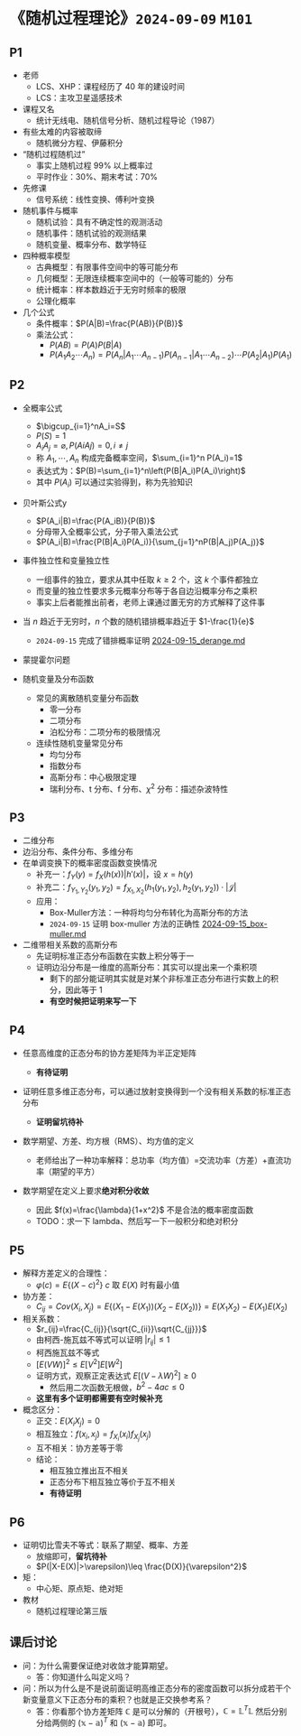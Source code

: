 # 《随机过程理论》`2024-09-09` `M101`

## P1

- 老师
  - LCS、XHP：课程经历了 40 年的建设时间
  - LCS：主攻卫星遥感技术
- 课程又名
  - 统计无线电、随机信号分析、随机过程导论（1987）
- 有些太难的内容被取缔
  - 随机微分方程、伊藤积分
- “随机过程随机过”
  - 事实上随机过程 99% 以上概率过
  - 平时作业：30%、期末考试：70%
- 先修课
  - 信号系统：线性变换、傅利叶变换
- 随机事件与概率
  - 随机试验：具有不确定性的观测活动
  - 随机事件：随机试验的观测结果
  - 随机变量、概率分布、数学特征
- 四种概率模型
  - 古典概型：有限事件空间中的等可能分布
  - 几何概型：无限连续概率空间中的（一般等可能的）分布
  - 统计概率：样本数趋近于无穷时频率的极限
  - 公理化概率
- 几个公式
  - 条件概率：$P(A|B)=\frac{P(AB)}{P(B)}$
  - 乘法公式：
    - $P(AB)=P(A)P(B|A)$
    - $P(A_1A_2\cdots A_n)=P(A_n|A_1\cdots A_{n-1})P(A_{n-1}|A_1\cdots A_{n-2})\cdots P(A_2|A_1)P(A_1)$

## P2

- 全概率公式
  - $\bigcup_{i=1}^nA_i=S$
  - $P(S)=1$
  - $A_iA_j=\varnothing, P(AiAj)=0, i\neq j$
  - 称 $A_1, \cdots, A_n$ 构成完备概率空间，$\sum_{i=1}^n P(A_i)=1$
  - 表达式为：$P(B)=\sum_{i=1}^n\left(P(B|A_i)P(A_i)\right)$
  - 其中 $P(A_i)$ 可以通过实验得到，称为先验知识
- 贝叶斯公式y
  - $P(A_i|B)=\frac{P(A_iB)}{P(B)}$
  - 分母带入全概率公式，分子带入乘法公式
  - $P(A_i|B)=\frac{P(B|A_i)P(A_i)}{\sum_{j=1}^nP(B|A_j)P(A_j)}$

- 事件独立性和变量独立性
  - 一组事件的独立，要求从其中任取 $k\geq 2$ 个，这 $k$ 个事件都独立
  - 而变量的独立性要求多元概率分布等于各自边沿概率分布之乘积
  - 事实上后者能推出前者，老师上课通过置无穷的方式解释了这件事
- 当 $n$ 趋近于无穷时，$n$ 个数的随机错排概率趋近于 $1-\frac{1}{e}$
  - `2024-09-15` 完成了错排概率证明 [2024-09-15_derange.md](./2024-09-15_derange.md)
- 蒙提霍尔问题
- 随机变量及分布函数
  - 常见的离散随机变量分布函数
    - 零一分布
    - 二项分布
    - 泊松分布：二项分布的极限情况
  - 连续性随机变量常见分布
    - 均匀分布
    - 指数分布
    - 高斯分布：中心极限定理
    - 瑞利分布、t 分布、f 分布、$\chi^2$ 分布：描述杂波特性

## P3

- 二维分布
- 边沿分布、条件分布、多维分布
- 在单调变换下的概率密度函数变换情况
  - 补充一：$f_Y(y)=f_X(h(x))|h'(x)|$，设 $x=h(y)$
  - 补充二：$f_{Y_1, Y_2}(y_1, y_2)=f_{X_1, X_2}(h_1(y_1, y_2), h_2(y_1, y_2))\cdot|\mathcal J|$
  - 应用：
    - Box-Muller方法：一种将均匀分布转化为高斯分布的方法
    - `2024-09-15` 证明 box-muller 方法的正确性 [2024-09-15_box-muller.md](./2024-09-15_box-muller.md)
- 二维带相关系数的高斯分布
  - 先证明标准正态分布函数在实数上积分等于一
  - 证明边沿分布是一维度的高斯分布：其实可以提出来一个乘积项
    - 剩下的部分能证明其实就是对某个非标准正态分布进行实数上的积分，因此等于 1
    - **有空时候把证明来写一下**

## P4

- 任意高维度的正态分布的协方差矩阵为半正定矩阵
  - **有待证明**
- 证明任意多维正态分布，可以通过放射变换得到一个没有相关系数的标准正态分布
  - **证明留坑待补**

- 数学期望、方差、均方根（RMS）、均方值的定义
  - 老师给出了一种功率解释：总功率（均方值）=交流功率（方差）+直流功率（期望的平方）
- 数学期望在定义上要求**绝对积分收敛**
  - 因此 $f(x)=\frac{\lambda}{1+x^2}$ 不是合法的概率密度函数
  - TODO：求一下 lambda、然后写一下一般积分和绝对积分

## P5

- 解释方差定义的合理性：
  - $\varphi(c)=E\{(X-c)^2\}$ $c$ 取 $E(X)$ 时有最小值
- 协方差：
  - $C_{ij}=Cov(X_i, X_j)=E\{(X_1-E(X_1))(X_2-E(X_2))\}=E(X_1X_2)-E(X_1)E(X_2)$
- 相关系数：
  - $r_{ij}=\frac{C_{ij}}{\sqrt{C_{ii}}\sqrt{C_{jj}}}$
  - 由柯西-施瓦兹不等式可以证明 $|r_{ij}|\leq 1$
  -  柯西施瓦兹不等式
    - $[E(VW)]^2\leq E[V^2]E[W^2]$
    - 证明方式，观察正定表达式 $E[(V-\lambda W)^2]\geq 0$
      - 然后用二次函数无根做，$b^2-4ac\leq 0$
  - **这里有多个证明都需要有空时候补充**
- 概念区分：
  - 正交：$E(X_iX_j)=0$
  - 相互独立：$f(x_i, x_j)=f_{X_i}(x_i)f_{X_j}(x_j)$
  - 互不相关：协方差等于零
  - 结论：
    - 相互独立推出互不相关
    - 正态分布下相互独立等价于互不相关
    - **有待证明**

## P6

- 证明切比雪夫不等式：联系了期望、概率、方差
  - 放缩即可，**留坑待补**
  - $P(|X-E(X)|>\varepsilon)\leq \frac{D(X)}{\varepsilon^2}$
- 矩：
  - 中心矩、原点矩、绝对矩
- 教材
  - 随机过程理论第三版

## 课后讨论

- 问：为什么需要保证绝对收敛才能算期望。
  - 答：你知道什么叫定义吗？
- 问：所以为什么是不是说前面证明高维正态分布的密度函数可以拆分成若干个新变量意义下正态分布的乘积？也就是正交换参考系？
  - 答：你看那个协方差矩阵 $\mathbb C$ 是可以分解的（开根号），$\mathbb C=\mathbb L^T\mathbb L$ 然后分别分给两侧的 $(\mathbb x-\mathbb a)^T$ 和 $(\mathbb x-\mathbb a)$ 即可。

